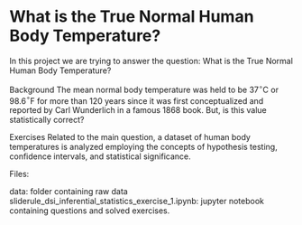 # What is the True Normal Human Body Temperature?


In this project we are trying to answer the question: What is the True Normal Human Body Temperature?

Background
The mean normal body temperature was held to be 37$^{\circ}$C or 98.6$^{\circ}$F for more than 120 years since it was first conceptualized and reported by Carl Wunderlich in a famous 1868 book. But, is this value statistically correct?

Exercises
Related to the main question, a dataset of human body temperatures is analyzed employing the concepts of hypothesis testing, confidence intervals, and statistical significance.

Files:

data: folder containing raw data
sliderule_dsi_inferential_statistics_exercise_1.ipynb: jupyter notebook containing questions and solved exercises.

